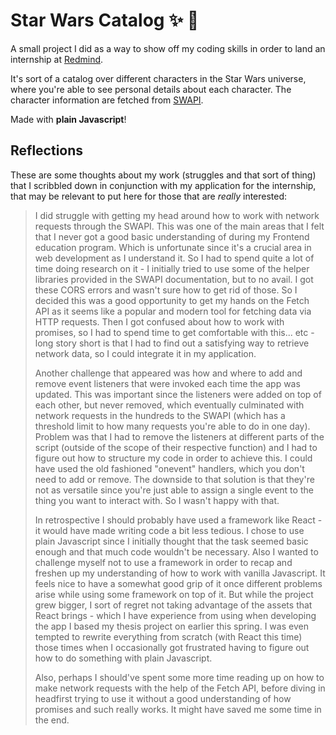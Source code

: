 # Star Wars Catalog :sparkles: :paperclip:
A small project I did as a way to show off my coding skills in order to land an internship at [Redmind](https://redmind.se/).

It's sort of a catalog over different characters in the Star Wars universe, where you're able to see personal details about each character. The character information are fetched from [SWAPI](https://swapi.dev/).

Made with **plain Javascript**!

## Reflections
These are some thoughts about my work (struggles and that sort of thing) that I scribbled down in conjunction with my application for the internship, that may be relevant to put here for those that are *really* interested:

> I did struggle with getting my head around how to work with network requests through the SWAPI. This was one of the main areas that I felt that I never got a good basic understanding of during my Frontend education program. Which is unfortunate since it's a crucial area in web development as I understand it. So I had to spend quite a lot of time doing research on it - I initially tried to use some of the helper libraries provided in the SWAPI documentation, but to no avail. I got these CORS errors and wasn't sure how to get rid of those. So I decided this was a good opportunity to get my hands on the Fetch API as it seems like a popular and modern tool for fetching data via HTTP requests. Then I got confused about how to work with promises, so I had to spend time to get comfortable with this... etc - long story short is that I had to find out a satisfying way to retrieve network data, so I could integrate it in my application.
>
> Another challenge that appeared was how and where to add and remove event listeners that were invoked each time the app was updated. This was important since the listeners were added on top of each other, but never removed, which eventually culminated with network requests in the hundreds to the SWAPI (which has a threshold limit to how many requests you're able to do in one day). Problem was that I had to remove the listeners at different parts of the script (outside of the scope of their respective function) and I had to figure out how to structure my code in order to achieve this. I could have used the old fashioned "onevent" handlers, which you don't need to add or remove. The downside to that solution is that they're not as versatile since you're just able to assign a single event to the thing you want to interact with. So I wasn't happy with that.
>
> In retrospective I should probably have used a framework like React - it would have made writing code a bit less tedious. I chose to use plain Javascript since I initially thought that the task seemed basic enough and that much code wouldn't be necessary. Also I wanted to challenge myself not to use a framework in order to recap and freshen up my understanding of how to work with vanilla Javascript. It feels nice to have a somewhat good grip of it once different problems arise while using some framework on top of it. But while the project grew bigger, I sort of regret not taking advantage of the assets that React brings - which I have experience from using when developing the app I based my thesis project on earlier this spring. I was even tempted to rewrite everything from scratch (with React this time) those times when I occasionally got frustrated having to figure out how to do something with plain Javascript.
>
> Also, perhaps I should've spent some more time reading up on how to make network requests with the help of the Fetch API, before diving in headfirst trying to use it without a good understanding of how promises and such really works. It might have saved me some time in the end.
